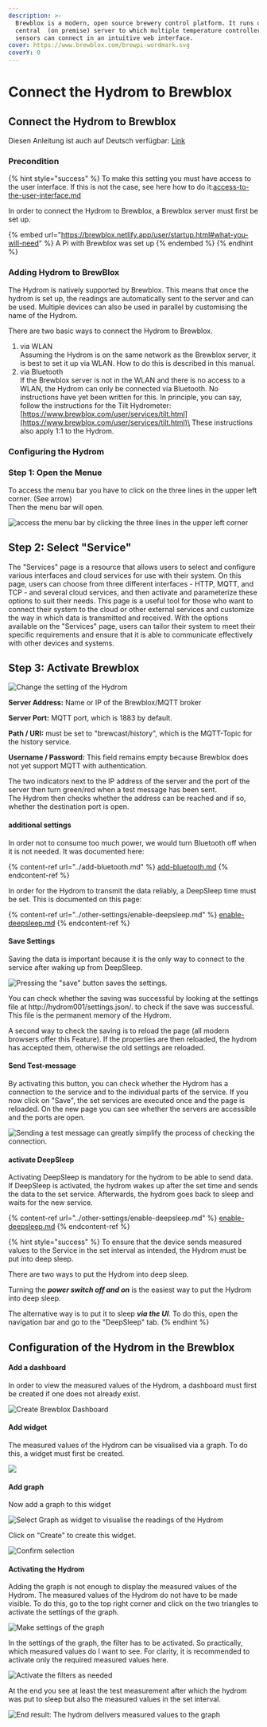 ```yaml
---
description: >-
  Brewblox is a modern, open source brewery control platform. It runs on a
  central  (on premise) server to which multiple temperature controllers and
  sensors can connect in an intuitive web interface.
cover: https://www.brewblox.com/brewpi-wordmark.svg
coverY: 0
---
```


# Connect the Hydrom to Brewblox

## Connect the Hydrom to Brewblox

Diesen Anleitung ist auch auf Deutsch verfügbar: [Link](https://anleitung.hydrom.io)

### Precondition

{% hint style="success" %}
To make this setting you must have access to the user interface. If this is not the case, see here how to do it:[access-to-the-user-interface.md](access-to-the-user-interface.md "mention")

In order to connect the Hydrom to Brewblox, a Brewblox server must first be set up.

{% embed url="https://brewblox.netlify.app/user/startup.html#what-you-will-need" %}
A Pi with Brewblox was set up
{% endembed %}
{% endhint %}

### Adding Hydrom to BrewBlox

The Hydrom is natively supported by Brewblox. This means that once the hydrom is set up, the readings are automatically sent to the server and can be used. Multiple devices can also be used in parallel by customising the name of the Hydrom.

There are two basic ways to connect the Hydrom to Brewblox.

1. via WLAN\
   Assuming the Hydrom is on the same network as the Brewblox server, it is best to set it up via WLAN. How to do this is described in this manual.
2. via Bluetooth\
   If the Brewblox server is not in the WLAN and there is no access to a WLAN, the Hydrom can only be connected via Bluetooth. No instructions have yet been written for this. In principle, you can say, follow the instructions for the Tilt Hydrometer: [https://www.brewblox.com/user/services/tilt.html](https://www.brewblox.com/user/services/tilt.html)\
   These instructions also apply 1:1 to the Hydrom.

### Configuring the Hydrom

### Step 1: Open the Menue

To access the menu bar you have to click on the three lines in the upper left corner. (See arrow)\
Then the menu bar will open.

![access the menu bar by clicking the three lines in the upper left corner](../.gitbook/assets/Folie4.png)

## Step 2: Select "Service"

The "Services" page is a resource that allows users to select and configure various interfaces and cloud services for use with their system. On this page, users can choose from three different interfaces - HTTP, MQTT, and TCP - and several cloud services, and then activate and parameterize these options to suit their needs. This page is a useful tool for those who want to connect their system to the cloud or other external services and customize the way in which data is transmitted and received. With the options available on the "Services" page, users can tailor their system to meet their specific requirements and ensure that it is able to communicate effectively with other devices and systems.

## Step 3: Activate Brewblox

![Change the setting of the Hydrom](../.gitbook/assets/Folie19.png)

**Server Address:** Name or IP of the Brewblox/MQTT broker

**Server Port:** MQTT port, which is 1883 by default.

**Path / URI:** must be set to "brewcast/history", which is the MQTT-Topic for the history service.

**Username / Password:** This field remains empty because Brewblox does not yet support MQTT with authentication.

The two indicators next to the IP address of the server and the port of the server then turn green/red when a test message has been sent.\
The Hydrom then checks whether the address can be reached and if so, whether the destination port is open.

#### additional settings

In order not to consume too much power, we would turn Bluetooth off when it is not needed. It was documented here:

{% content-ref url="../add-bluetooth.md" %}
[add-bluetooth.md](../add-bluetooth.md)
{% endcontent-ref %}

In order for the Hydrom to transmit the data reliably, a DeepSleep time must be set. This is documented on this page:

{% content-ref url="../other-settings/enable-deepsleep.md" %}
[enable-deepsleep.md](../other-settings/enable-deepsleep.md)
{% endcontent-ref %}

#### Save Settings

Saving the data is important because it is the only way to connect to the service after waking up from DeepSleep.

![Pressing the "save" button saves the settings.](../.gitbook/assets/Folie5.png)

You can check whether the saving was successful by looking at the settings file at http://hydrom001/settings.json/. to check if the save was successful. This file is the permanent memory of the Hydrom.

A second way to check the saving is to reload the page (all modern browsers offer this Feature). If the properties are then reloaded, the hydrom has accepted them, otherwise the old settings are reloaded.

#### Send Test-message

By activating this button, you can check whether the Hydrom has a connection to the service and to the individual parts of the service. If you now click on "Save", the set services are executed once and the page is reloaded. On the new page you can see whether the servers are accessible and the ports are open.

![Sending a test message can greatly simplify the process of checking the connection.](../.gitbook/assets/Folie6.png)

#### activate DeepSleep

Activating DeepSleep is mandatory for the hydrom to be able to send data. If DeepSleep is activated, the hydrom wakes up after the set time and sends the data to the set service. Afterwards, the hydrom goes back to sleep and waits for the new service.

{% content-ref url="../other-settings/enable-deepsleep.md" %}
[enable-deepsleep.md](../other-settings/enable-deepsleep.md)
{% endcontent-ref %}

{% hint style="success" %}
To ensure that the device sends measured values to the Service in the set interval as intended, the Hydrom must be put into deep sleep.

There are two ways to put the Hydrom into deep sleep.

Turning the _**power switch off and on**_ is the easiest way to put the Hydrom into deep sleep.

The alternative way is to put it to sleep _**via the UI**_. To do this, open the navigation bar and go to the "DeepSleep" tab.
{% endhint %}

## Configuration of the Hydrom in the Brewblox

#### Add a dashboard

In order to view the measured values of the Hydrom, a dashboard must first be created if one does not already exist.

![Create Brewblox Dashboard](../.gitbook/assets/Folie19.png)

#### Add widget

The measured values of the Hydrom can be visualised via a graph. To do this, a widget must first be created.

![](../.gitbook/assets/Folie20.png)

#### Add graph

Now add a graph to this widget

![Select Graph as widget to visualise the readings of the Hydrom](../.gitbook/assets/Folie21.png)

Click on "Create" to create this widget.

![Confirm selection](../.gitbook/assets/Folie22.png)

#### Activating the Hydrom

Adding the graph is not enough to display the measured values of the Hydrom. The measured values of the Hydrom do not have to be made visible. To do this, go to the top right corner and click on the two triangles to activate the settings of the graph.

![Make settings of the graph](../.gitbook/assets/Folie22.png)

In the settings of the graph, the filter has to be activated. So practically, which measured values do I want to see. For clarity, it is recommended to activate only the required measured values here.

![Activate the filters as needed](../.gitbook/assets/Folie24.png)

At the end you see at least the test measurement after which the hydrom was put to sleep but also the measured values in the set interval.

![End result: The hydrom delivers measured values to the graph](../.gitbook/assets/Folie25.png)
